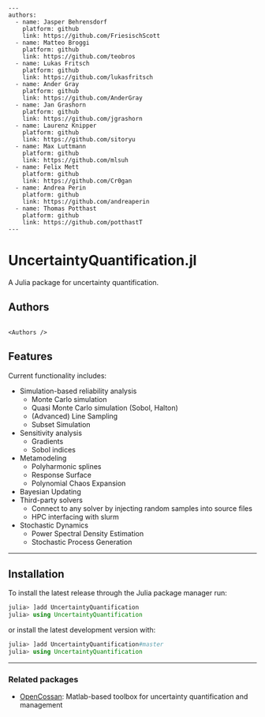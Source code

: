 ```@raw html
---
authors:
  - name: Jasper Behrensdorf
    platform: github
    link: https://github.com/FriesischScott
  - name: Matteo Broggi
    platform: github
    link: https://github.com/teobros
  - name: Lukas Fritsch
    platform: github
    link: https://github.com/lukasfritsch
  - name: Ander Gray
    platform: github
    link: https://github.com/AnderGray
  - name: Jan Grashorn
    platform: github
    link: https://github.com/jgrashorn
  - name: Laurenz Knipper
    platform: github
    link: https://github.com/sitoryu
  - name: Max Luttmann
    platform: github
    link: https://github.com/mlsuh
  - name: Felix Mett
    platform: github
    link: https://github.com/Cr0gan
  - name: Andrea Perin
    platform: github
    link: https://github.com/andreaperin
  - name: Thomas Potthast
    platform: github
    link: https://github.com/potthastT
---
```

# UncertaintyQuantification.jl

A Julia package for uncertainty quantification.

## Authors

```@raw html

<Authors />
```

## Features

Current functionality includes:

* Simulation-based reliability analysis
  * Monte Carlo simulation
  * Quasi Monte Carlo simulation (Sobol, Halton)
  * (Advanced) Line Sampling
  * Subset Simulation
* Sensitivity analysis
  * Gradients
  * Sobol indices
* Metamodeling
  * Polyharmonic splines
  * Response Surface
  * Polynomial Chaos Expansion
* Bayesian Updating
* Third-party solvers
  * Connect to any solver by injecting random samples into source files
  * HPC interfacing with slurm
* Stochastic Dynamics
  * Power Spectral Density Estimation
  * Stochastic Process Generation

---

## Installation

To install the latest release through the Julia package manager run:

```julia
julia> ]add UncertaintyQuantification
julia> using UncertaintyQuantification
```

or install the latest development version with:

```julia
julia> ]add UncertaintyQuantification#master
julia> using UncertaintyQuantification
```

---

### Related packages

* [OpenCossan](https://github.com/cossan-working-group/OpenCossan): Matlab-based toolbox for uncertainty quantification and management
